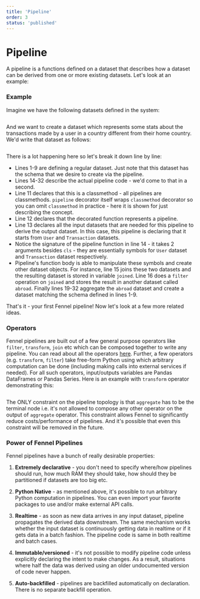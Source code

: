 ```yaml
---
title: 'Pipeline'
order: 3
status: 'published'
---
```


# Pipeline

A pipeline is a functions defined on a dataset that describes how a dataset can
be derived from one or more existing datasets. Let's look at an example:

### Example

Imagine we have the following datasets defined in the system:

<pre snippet="datasets/pipelines#data_sets"></pre>


And we want to create a dataset which represents some stats about the
transactions made by a user in a country different from their home country.
We'd write that dataset as follows:

<pre snippet="datasets/pipelines#pipeline"></pre>

There is a lot happening here so let's break it down line by line:

* Lines 1-9 are defining a regular dataset. Just note that this dataset has the
 schema that we desire to create via the pipeline.
* Lines 14-32 describe the actual pipeline code - we'd come to that in a second.
* Line 11 declares that this is a classmethod - all pipelines are classmethods.
`pipeline` decorator itself wraps `classmethod` decorator so you can omit
`classmethod` in practice - here it is shown for just describing the concept.
* Line 12 declares that the decorated function represents a pipeline.
* Line 13 declares all the input datasets that are needed for this pipeline to
 derive the output dataset. In this case, this pipeline is declaring that it
 starts from `User` and `Transaction` datasets.
* Notice the signature of the pipeline function in line 14 - it takes 2 arguments
besides `cls` - they are essentially symbols for `User` dataset and `Transaction`
dataset respectively.
* Pipeline's function body is able to manipulate these symbols and create other dataset
objects. For instance, line 15 joins these two datasets and the resulting dataset
is stored in variable `joined`. Line 16 does a `filter` operation on `joined` and
stores the result in another dataset called `abroad`. Finally lines 19-32
aggregate the `abroad` dataset and create a dataset matching the schema defined
in lines 1-9.

That's it - your first Fennel pipeline! Now let's look at a few more related
ideas.

### Operators

Fennel pipelines are built out of a few general purpose operators like `filter`,
`transform`, `join` etc which can be composed together to write any pipeline.
You can read about all the operators [here](/api-reference/operators). Further,
a few operators (e.g. `transform`, `filter`) take free-form Python using which
arbitrary computation can be done (including making calls into external services
if needed). For all such operators, input/outputs variables are Pandas DataFrames
or Pandas Series. Here is an example with `transform` operator demonstrating this:

<pre snippet="datasets/pipelines#transform_pipeline"></pre>


The ONLY constraint on the pipeline topology is that `aggregate` has to be the
terminal node i.e. it's not allowed to compose any other operator on the output
of `aggregate` operator. This constraint allows Fennel to
significantly reduce costs/performance of pipelines. And it's possible that even this
constraint will be removed in the future.


### Power of Fennel Pipelines

Fennel pipelines have a bunch of really desirable properties:

1. **Extremely declarative** - you don't need to specify where/how pipelines should
    run, how much RAM they should take, how should they be partitioned if datasets
    are too big etc.

2. **Python Native** - as mentioned above, it's possible to run arbitrary Python
   computation in pipelines. You can even import your favorite packages to use
   and/or make external API calls.

3. **Realtime** - as soon as new data arrives in any input dataset, pipeline
   propagates the derived data downstream. The same mechanism works whether
   the input dataset is continuously getting data in realtime or if it gets data
   in a batch fashion. The pipeline code is same in both realtime and batch cases.

4. **Immutable/versioned** - it's not possible to modify pipeline code unless explicitly
   declaring the intent to make changes. As a result, situations where half the data
   was derived using an older undocumented version of code never happen.

5. **Auto-backfilled** - pipelines are backfilled automatically on declaration. There
   is no separate backfill operation.

